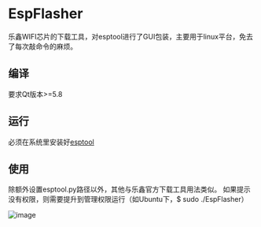 # EspFlasher
乐鑫WIFI芯片的下载工具，对esptool进行了GUI包装，主要用于linux平台，免去了每次敲命令的麻烦。

## 编译
要求Qt版本>=5.8

## 运行
必须在系统里安装好[esptool](https://github.com/espressif/esptool)

## 使用
除额外设置esptool.py路径以外，其他与乐鑫官方下载工具用法类似。
如果提示没有权限，则需要提升到管理权限运行（如Ubuntu下，$ sudo ./EspFlasher）

![image](https://github.com/mengzawj/EspFlasher/raw/master/preview.png)
